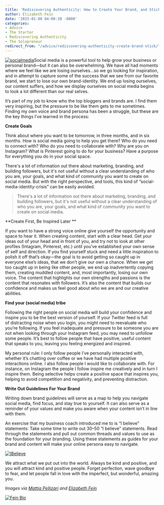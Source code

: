```yaml
---
title: 'Rediscovering Authenticity: How to Create Your Brand, and Stick With It'
author: Elizabeth Fein
date: '2015-01-08 04:00:38 -0800'
categories:
- Advice
- The Starter
- Rediscovering Authenticity
- The Solopreneur
redirect_from: "/advice/rediscovering-authenticity-create-brand-stick/"
---
```


[![socialmedia](https://yellow-blog-images.imgix.net/2015/01/socialmedia.jpg)](https://yellow-blog-images.imgix.net/2015/01/socialmedia.jpg)Social media is a powerful tool to help grow your business or personal brand—but it can also be overwhelming. We have all had moments where we feel like we are losing ourselves…so we go looking for inspiration, and in attempt to capture some of the success that we see from our favorite brand, we start to lose our own brand-identity. We end up losing ourselves, our content suffers, and how we display ourselves on social media begins to look a lot different than our real selves.

It’s part of my job to know who the top bloggers and brands are. I find them very inspiring, but the pressure to be like them gets to me sometimes. Finding my own voice and brand persona has been a struggle, but these are the key things I’ve learned in the process:

**Create Goals**

Think about where you want to be tomorrow, in three months, and in six months. How is social media going to help you get there? Who do you need to connect with? Who do you need to collaborate with? Why are you on Instagram? What is Pinterest going to do for your business? Have a purpose for everything you do in your social space.

There's a lot of information out there about marketing, branding, and building followers, but it's not useful without a clear understanding of who you are, your goals, and what kind of community you want to create on social media. But with the right perspective, and tools, this kind of “social-media-identity-crisis” can be easily avoided.

> There's a lot of information out there about marketing, branding, and building followers, but it's not useful without a clear understanding of who you are, your goals, and what kind of community you want to create on social media.

**Create First, Be Inspired Later **

If you want to have a strong voice online give yourself the opportunity and space to hear it. When creating content, start with a clear head. Get your ideas out of your head and in front of you, and try not to look at other profiles (Intagram, Pinterest, etc.) until you’ve established your own sense of self and direction. If you find yourself stuck and need a little inspiration to polish it off that’s okay—the goal is to avoid getting so caught up in everyone else’s ideas, that we don’t give our own a chance. When we get too caught up in being like other people, we end up inadvertently copying them, creating muddled content, and, most importantly, losing our own voice. The content that highlights our own strengths and passions is the content that resonates with followers. It’s also the content that builds our confidence and makes us feel good about who we are and our creative abilities.

**Find your (social media) tribe**

Following the right people on social media will build your confidence and inspire you to be the best version of yourself. If your Twitter feed is full of distracting noise when you login, you might need to reevaluate who you’re following. If you feel inadequate and pressure to be someone you are not when looking through your Instagram feed, you may need to unfollow some people. It’s best to follow people that have positive, useful content that speaks to you, leaving you feeling energized and inspired.

My personal rule: I only follow people I’ve personally interacted with, whether it’s chatting over coffee or we have had multiple positive interactions online. I also follow people I would like to collaborate with. For instance, on Instagram the people I follow inspire me creatively and in turn I inspire them. Being selective helps create a positive space that inspires you, helping to avoid competition and negativity, and preventing distraction.

**Write Out Guidelines For Your Brand**

Writing down brand guidelines will serve as a map to help you navigate social media, find focus, and stay true to yourself. It can also serve as a reminder of your values and make you aware when your content isn’t in line with them.

An exercise that my business coach introduced me to is “I believe” statements: Take some time to write out 30–50 “I believe” statements. Read through the statements and pull out common threads and values to use as the foundation for your branding. Using these statements as guides for your brand and content will make your online persona easy to navigate.

[![IBelieve](https://yellow-blog-images.imgix.net/2015/01/IBelieve.jpg)](https://yellow-blog-images.imgix.net/2015/01/IBelieve.jpg)

We attract what we put out into the world. Always be kind and positive, and you will attract kind and positive people. Forget perfection, wave goodbye to fear, and let people fall in love with the imperfect, but wonderful, amazing you.

_Images via [Mattia Pellizari](http://www.mattiapelizzari.com/) and [Elizabeth Fein](http://instagram.com/iteratesocial/)_

[![Fein Bio](https://yellow-blog-images.imgix.net/2015/01/Fein-Bio.jpg)](https://yellow-blog-images.imgix.net/2015/01/Fein-Bio.jpg)
